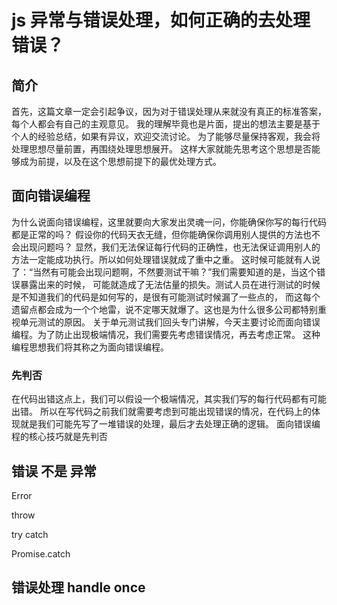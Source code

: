 # js 异常与错误处理，如何正确的去处理错误？

## 简介

首先，这篇文章一定会引起争议，因为对于错误处理从来就没有真正的标准答案，每个人都会有自己的主观意见。
我的理解毕竟也是片面，提出的想法主要是基于个人的经验总结，如果有异议，欢迎交流讨论。
为了能够尽量保持客观，我会将处理思想尽量前置，再围绕处理思想展开。
这样大家就能先思考这个思想是否能够成为前提，以及在这个思想前提下的最优处理方式。

## 面向错误编程

为什么说面向错误编程，这里就要向大家发出灵魂一问，你能确保你写的每行代码都是正常的吗？
假设你的代码天衣无缝，但你能确保你调用别人提供的方法也不会出现问题吗？
显然，我们无法保证每行代码的正确性，也无法保证调用别人的方法一定能成功执行。所以如何处理错误就成了重中之重。
这时候可能就有人说了：“当然有可能会出现问题啊，不然要测试干嘛？”我们需要知道的是，当这个错误暴露出来的时候，
可能就造成了无法估量的损失。测试人员在进行测试的时候是不知道我们的代码是如何写的，是很有可能测试时候漏了一些点的，
而这每个遗留点都会成为一个个地雷，说不定哪天就爆了。这也是为什么很多公司都特别重视单元测试的原因。
关于单元测试我们回头专门讲解，今天主要讨论而面向错误编程。为了防止出现极端情况，我们需要先考虑错误情况，再去考虑正常。
这种编程思想我们将其称之为面向错误编程。


### 先判否

在代码出错这点上，我们可以假设一个极端情况，其实我们写的每行代码都有可能出错。
所以在写代码之前我们就需要考虑到可能出现错误的情况，在代码上的体现就是我们可能先写了一堆错误的处理，最后才去处理正确的逻辑。
面向错误编程的核心技巧就是先判否

## 错误 不是 异常







Error

throw

try catch 

Promise.catch


## 错误处理 handle once







